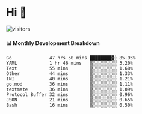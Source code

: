 # Hi 👋
 
![visitors](https://visitor-badge.glitch.me/badge?page_id=sorcererxw.sorcererx)

#### 📊 Monthly Development Breakdown

<!--START_SECTION:waka-->
```text
Go              47 hrs 50 mins ████████▓░ 85.95%
YAML            1 hr 46 mins   ▒░░░░░░░░░ 3.20%
Text            55 mins        ▒░░░░░░░░░ 1.68%
Other           44 mins        ▒░░░░░░░░░ 1.33%
INI             40 mins        ▒░░░░░░░░░ 1.21%
go.mod          36 mins        ▒░░░░░░░░░ 1.11%
textmate        36 mins        ▒░░░░░░░░░ 1.09%
Protocol Buffer 32 mins        ▒░░░░░░░░░ 0.96%
JSON            21 mins        ▒░░░░░░░░░ 0.65%
Bash            16 mins        ▒░░░░░░░░░ 0.50%
```
<!--END_SECTION:waka-->
